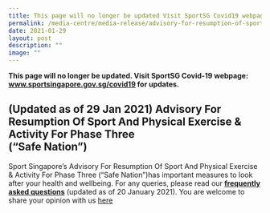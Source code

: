 ```yaml
---
title: This page will no longer be updated Visit SportSG Covid19 webpage
permalink: /media-centre/media-release/advisory-for-resumption-of-sport-and-physical-exercise/
date: 2021-01-29
layout: post
description: ""
image: ""
---
```

 **This page will no longer be updated. Visit SportSG Covid-19 webpage: www.sportsingapore.gov.sg/covid19 for updates.** 

(Updated as of 29 Jan 2021) Advisory For Resumption Of Sport And Physical Exercise & Activity For Phase Three  
(“Safe Nation”)
-------------------------------------------------------------------------------------------------------------------------------

Sport Singapore’s Advisory For Resumption Of Sport And Physical Exercise & Activity For Phase Three (“Safe Nation”)has important measures to look after your health and wellbeing. For any queries, please read our **[frequently asked questions](https://www.sportsingapore.gov.sg/-/media/SSC/Corporate/Files/News-and-Updates/Media-Releases/2020/Dec/20-Jan_-FAQs-for-Resumption-of-Sport_PA_PE-for-Phase-Three.ashx?la=en&hash=C4F4C8307149A6AD0FF63A968657C5486FF4D22A)** [](https://www.sportsingapore.gov.sg/-/media/SSC/Corporate/Files/News-and-Updates/Media-Releases/2020/Dec/20-Jan_-FAQs-for-Resumption-of-Sport_PA_PE-for-Phase-Three.ashx?la=en&hash=C4F4C8307149A6AD0FF63A968657C5486FF4D22A)(updated as of 20 January 2021). You are welcome to share your opinion with us [here](https://members.myactivesg.com/feedback)